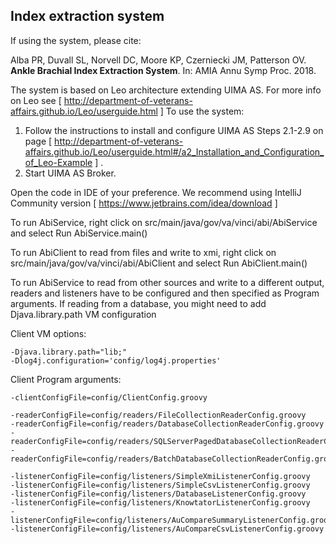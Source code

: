 ## Index extraction system

If using the system, please cite:

  Alba PR, Duvall SL, Norvell DC, Moore KP, Czerniecki JM, Patterson OV. **Ankle Brachial Index Extraction System**. In: AMIA Annu Symp Proc. 2018. 

The system is based on Leo architecture extending UIMA AS.  For more info on Leo see [ http://department-of-veterans-affairs.github.io/Leo/userguide.html ]
To use the system:
  1. Follow the instructions to install and configure UIMA AS Steps 2.1-2.9 on page [ http://department-of-veterans-affairs.github.io/Leo/userguide.html#/a2_Installation_and_Configuration_of_Leo-Example ] .
  2. Start UIMA AS Broker.

Open the code in IDE of your preference. We recommend using IntelliJ Community version [ https://www.jetbrains.com/idea/download ]

To run AbiService, right click on src/main/java/gov/va/vinci/abi/AbiService and select Run AbiService.main()

To run AbiClient to read from files and write to xmi, right click on src/main/java/gov/va/vinci/abi/AbiClient and select Run AbiClient.main()

To run AbiService to read from other sources and write to a different output, readers and listeners have to be configured and then specified as Program arguments.
If reading from a database, you might need to add Djava.library.path VM configuration

Client VM options:

    -Djava.library.path="lib;"
    -Dlog4j.configuration='config/log4j.properties'

Client Program arguments:

    -clientConfigFile=config/ClientConfig.groovy

    -readerConfigFile=config/readers/FileCollectionReaderConfig.groovy
    -readerConfigFile=config/readers/DatabaseCollectionReaderConfig.groovy
    -readerConfigFile=config/readers/SQLServerPagedDatabaseCollectionReaderConfig.groovy
    -readerConfigFile=config/readers/BatchDatabaseCollectionReaderConfig.groovy

    -listenerConfigFile=config/listeners/SimpleXmiListenerConfig.groovy
    -listenerConfigFile=config/listeners/SimpleCsvListenerConfig.groovy
    -listenerConfigFile=config/listeners/DatabaseListenerConfig.groovy
    -listenerConfigFile=config/listeners/KnowtatorListenerConfig.groovy
    -listenerConfigFile=config/listeners/AuCompareSummaryListenerConfig.groovy
    -listenerConfigFile=config/listeners/AuCompareCsvListenerConfig.groovy

